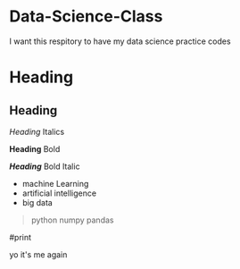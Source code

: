 # Data-Science-Class
I want this respitory to have my data science practice codes
# Heading

## Heading 

_Heading_ Italics

**Heading** Bold

_**Heading**_ Bold Italic

- machine Learning
- artificial intelligence
- big data


> python
> numpy
> pandas

#print

yo it's me again